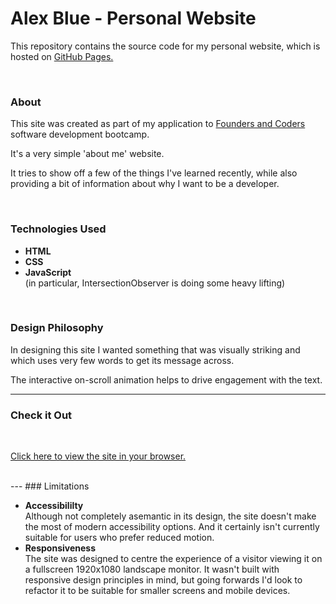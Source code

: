 # Alex Blue - Personal Website

This repository contains the source code for my personal website, which is hosted on [GitHub Pages.](https://pages.github.com/)

<br>

### About

This site was created as part of my application to [Founders and Coders](https://www.foundersandcoders.com/) software development bootcamp. 

It's a very simple 'about me' website. 

It tries to show off a few of the things I've learned recently, while also providing a bit of information about why I want to be a developer.

<br>

### Technologies Used

-    **HTML**
-    **CSS**
-    **JavaScript** <br> (in particular, IntersectionObserver is doing some heavy lifting)

<br>

### Design Philosophy

In designing this site I wanted something that was visually striking and which uses very few words to get its message across.

The interactive on-scroll animation helps to drive engagement with the text.  

---
### Check it Out

<br>

[Click here to view the site in your browser.](https://fake-alex-blue.github.io/alex/)

<br>
---
### Limitations

- **Accessibililty** <br> Although not completely asemantic in its design, the site doesn't make the most of modern accessibility options. And it certainly isn't currently suitable for users who prefer reduced motion.
- **Responsiveness** <br> The site was designed to centre the experience of a visitor viewing it on a fullscreen 1920x1080 landscape monitor. It wasn't built with responsive design principles in mind, but going forwards I'd look to refactor it to be suitable for smaller screens and mobile devices.   
